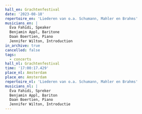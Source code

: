```yaml
---
hall_en: Grachtenfestival
date: '2023-08-18'
repertoire_en: 'Liederen van o.a. Schumann, Mahler en Brahms'
musicians_en: |
  Éva Fahidi, Speaker 
  Benjamin Appl, Baritone 
  Daan Boertien, Piano
  Jennifer Wilton, Introduction 
in_archive: true
cancelled: false
tags:
  - concerts
hall_nl: Grachtenfestival
time: '17:00:17.429'
place_nl: Amsterdam
place_en: Amsterdam
repertoire_nl: 'Liederen van o.a. Schumann, Mahler en Brahms'
musicians_nl: |
  Éva Fahidi, Spreker 
  Benjamin Appl, Bariton 
  Daan Boertien, Piano
  Jennifer Wilton, Introductie
---
```


